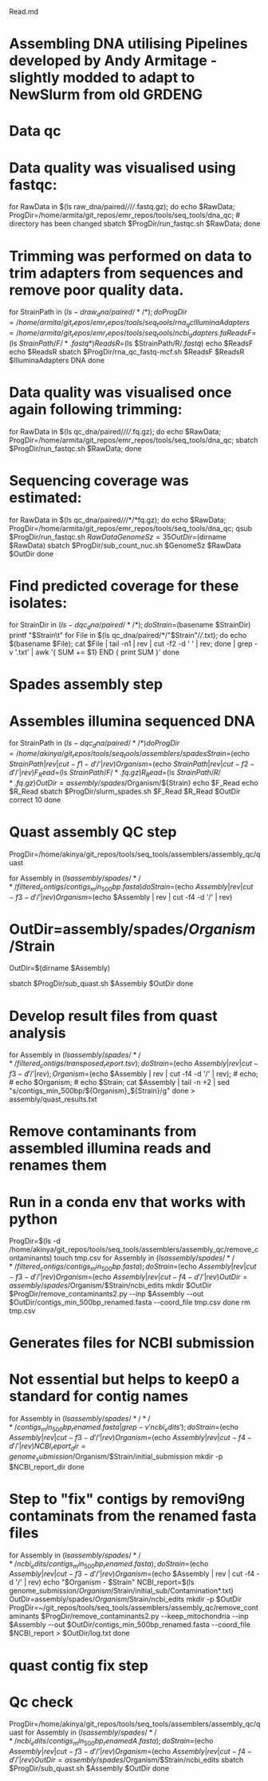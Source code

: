 Read.md

# Assembling DNA utilising Pipelines developed by Andy Armitage - slightly modded to adapt to NewSlurm from old GRDENG

# Data qc
# Data quality was visualised using fastqc:

  for RawData in $(ls raw_dna/paired/*/*/*/*.fastq.gz); do
    echo $RawData;
    ProgDir=/home/armita/git_repos/emr_repos/tools/seq_tools/dna_qc; # directory has been changed
    sbatch $ProgDir/run_fastqc.sh $RawData;
  done


# Trimming was performed on data to trim adapters from sequences and remove poor quality data.

for StrainPath in $(ls -d raw_dna/paired/*/*); do
ProgDir=/home/armita/git_repos/emr_repos/tools/seq_tools/rna_qc
IlluminaAdapters=/home/armita/git_repos/emr_repos/tools/seq_tools/ncbi_adapters.fa
ReadsF=$(ls $StrainPath/F/*.fastq*)
ReadsR=$(ls $StrainPath/R/*.fastq*)
echo $ReadsF
echo $ReadsR
sbatch $ProgDir/rna_qc_fastq-mcf.sh $ReadsF $ReadsR $IlluminaAdapters DNA
done

# Data quality was visualised once again following trimming:

  for RawData in $(ls qc_dna/paired/*/*/*/*.fq.gz); do
    echo $RawData;
    ProgDir=/home/armita/git_repos/emr_repos/tools/seq_tools/dna_qc;
    sbatch $ProgDir/run_fastqc.sh $RawData;
  done

# Sequencing coverage was estimated:

for RawData in $(ls qc_dna/paired/*/*/*/*fq.gz); do
echo $RawData;
ProgDir=/home/armita/git_repos/emr_repos/tools/seq_tools/dna_qc;
qsub $ProgDir/run_fastqc.sh $RawData
GenomeSz=35
OutDir=$(dirname $RawData)
sbatch $ProgDir/sub_count_nuc.sh $GenomeSz $RawData $OutDir
done

# Find predicted coverage for these isolates:


for StrainDir in $(ls -d qc_dna/paired/*/*); do
  Strain=$(basename $StrainDir)
  printf "$Strain\t"
  for File in $(ls qc_dna/paired/*/"$Strain"/*/*.txt); do
  echo $(basename $File);
  cat $File | tail -n1 | rev | cut -f2 -d ' ' | rev;
  done | grep -v '.txt' | awk '{ SUM += $1} END { print SUM }'
done

# Spades assembly step
# Assembles illumina sequenced DNA
for StrainPath in $(ls -d qc_dna/paired/*/*)
do
    ProgDir=/home/akinya/git_repos/tools/seq_tools/assemblers/spades
    Strain=$(echo $StrainPath | rev | cut -f1 -d '/' | rev)
    Organism=$(echo $StrainPath | rev | cut -f2 -d '/' | rev)
    F_Read=$(ls $StrainPath/F/*.fq.gz)
    R_Read=$(ls $StrainPath/R/*.fq.gz)
    OutDir=assembly/spades/$Organism/${Strain}
    echo $F_Read
    echo $R_Read
    sbatch $ProgDir/slurm_spades.sh $F_Read $R_Read $OutDir correct 10
done

# Quast assembly QC step
ProgDir=/home/akinya/git_repos/tools/seq_tools/assemblers/assembly_qc/quast

for Assembly in $(ls assembly/spades/*/*/filtered_contigs/contigs_min_500bp.fasta)
do
  Strain=$(echo $Assembly | rev | cut -f3 -d '/' | rev)
  Organism=$(echo $Assembly | rev | cut -f4 -d '/' | rev)
  # OutDir=assembly/spades/$Organism/$Strain
  OutDir=$(dirname $Assembly)

  sbatch $ProgDir/sub_quast.sh $Assembly $OutDir
done

# Develop result files  from quast analysis
for Assembly in $(ls assembly/spades/*/*/filtered_contigs/transposed_report.tsv); do
    Strain=$(echo $Assembly | rev | cut -f3 -d '/' | rev);
    Organism=$(echo $Assembly | rev | cut -f4 -d '/' | rev);
    # echo;
    # echo $Organism;
    # echo $Strain;
    cat $Assembly | tail -n +2 | sed "s/contigs_min_500bp/${Organism}_${Strain}/g"
  done > assembly/quast_results.txt

# Remove contaminants from assembled illumina reads and renames them
# Run in a conda env that works with python
ProgDir=$(ls -d /home/akinya/git_repos/tools/seq_tools/assemblers/assembly_qc/remove_contaminants)
  touch tmp.csv
  for Assembly in $(ls assembly/spades/*/*/filtered_contigs/contigs_min_500bp.fasta); do
    Strain=$(echo $Assembly | rev | cut -f3 -d '/' | rev)
    Organism=$(echo $Assembly | rev | cut -f4 -d '/' | rev)  
    OutDir=assembly/spades/$Organism/$Strain/ncbi_edits
    mkdir $OutDir
    $ProgDir/remove_contaminants2.py --inp $Assembly --out $OutDir/contigs_min_500bp_renamed.fasta --coord_file tmp.csv
  done
  rm tmp.csv

# Generates files for NCBI submission
# Not essential but helps to keep0 a standard for contig names
for Assembly in $(ls assembly/spades/*/*/*/contigs_min_500bp_renamed.fasta | grep -v 'ncbi_edits'); do
    Strain=$(echo $Assembly | rev | cut -f3 -d '/' | rev)
    Organism=$(echo $Assembly | rev | cut -f4 -d '/' | rev)  
    NCBI_report_dir=genome_submission/$Organism/$Strain/initial_submission
    mkdir -p $NCBI_report_dir
done

# Step to "fix" contigs by removi9ng contaminats from the renamed fasta files
for Assembly in $(ls assembly/spades/*/*/ncbi_edits/contigs_min_500bp_renamed.fasta); do
  Strain=$(echo $Assembly | rev | cut -f3 -d '/' | rev)
  Organism=$(echo $Assembly | rev | cut -f4 -d '/' | rev)
  echo "$Organism - $Strain"
  NCBI_report=$(ls genome_submission/$Organism/$Strain/initial_sub/Contamination*.txt)
  OutDir=assembly/spades/$Organism/$Strain/ncbi_edits
  mkdir -p $OutDir
  ProgDir=~/git_repos/tools/seq_tools/assemblers/assembly_qc/remove_contaminants
  $ProgDir/remove_contaminants2.py --keep_mitochondria --inp $Assembly --out $OutDir/contigs_min_500bp_renamed.fasta --coord_file $NCBI_report > $OutDir/log.txt
done

# quast contig fix step
# Qc  check

ProgDir=/home/akinya/git_repos/tools/seq_tools/assemblers/assembly_qc/quast
  for Assembly in $(ls assembly/spades/*/*/ncbi_edits/contigs_min_500bp_renamedA.fasta); do
    Strain=$(echo $Assembly | rev | cut -f3 -d '/' | rev)
    Organism=$(echo $Assembly | rev | cut -f4 -d '/' | rev)  
    OutDir=assembly/spades/$Organism/$Strain/ncbi_edits
    sbatch $ProgDir/sub_quast.sh $Assembly $OutDir
  done
